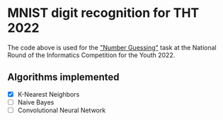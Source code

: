 # MNIST digit recognition for THT 2022

The code above is used for the ["Number Guessing"](http://tinhoctre.vn/problem/digit) task at the National Round of the Informatics Competition for the Youth 2022.

## Algorithms implemented

-   [x] K-Nearest Neighbors
-   [ ] Naive Bayes
-   [ ] Convolutional Neural Network
